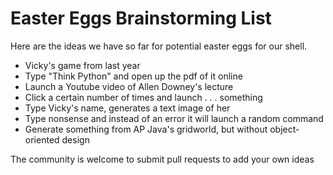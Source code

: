 # Easter Eggs Brainstorming List

Here are the ideas we have so far for potential easter eggs for our shell.

- Vicky's game from last year
- Type "Think Python" and open up the pdf of it online
- Launch a Youtube video of Allen Downey's lecture
- Click a certain number of times and launch . . . something
- Type Vicky's name, generates a text image of her
- Type nonsense and instead of an error it will launch a random command
- Generate something from AP Java's gridworld, but without object-oriented design

The community is welcome to submit pull requests to add your own ideas
